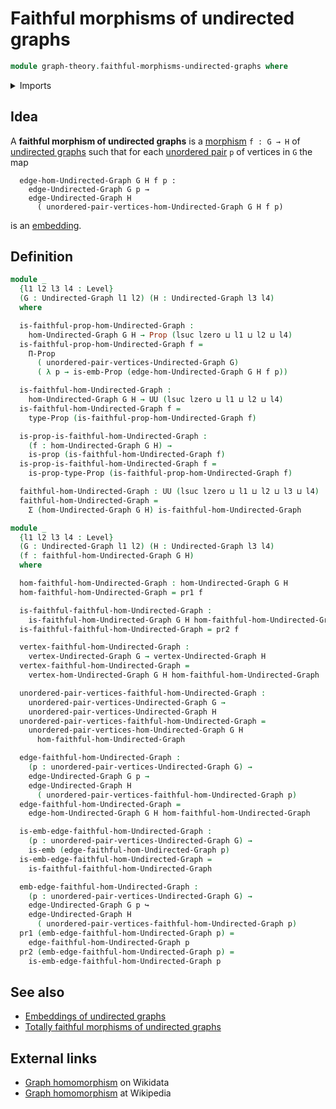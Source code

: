 # Faithful morphisms of undirected graphs

```agda
module graph-theory.faithful-morphisms-undirected-graphs where
```

<details><summary>Imports</summary>

```agda
open import foundation.dependent-pair-types
open import foundation.embeddings
open import foundation.propositions
open import foundation.universe-levels

open import graph-theory.morphisms-undirected-graphs
open import graph-theory.undirected-graphs
```

</details>

## Idea

A **faithful morphism of undirected graphs** is a
[morphism](graph-theory.morphisms-undirected-graphs.md) `f : G → H` of
[undirected graphs](graph-theory.undirected-graphs.md) such that for each
[unordered pair](foundation.unordered-pairs.md) `p` of vertices in `G` the map

```text
  edge-hom-Undirected-Graph G H f p :
    edge-Undirected-Graph G p →
    edge-Undirected-Graph H
      ( unordered-pair-vertices-hom-Undirected-Graph G H f p)
```

is an [embedding](foundation.embeddings.md).

## Definition

```agda
module _
  {l1 l2 l3 l4 : Level}
  (G : Undirected-Graph l1 l2) (H : Undirected-Graph l3 l4)
  where

  is-faithful-prop-hom-Undirected-Graph :
    hom-Undirected-Graph G H → Prop (lsuc lzero ⊔ l1 ⊔ l2 ⊔ l4)
  is-faithful-prop-hom-Undirected-Graph f =
    Π-Prop
      ( unordered-pair-vertices-Undirected-Graph G)
      ( λ p → is-emb-Prop (edge-hom-Undirected-Graph G H f p))

  is-faithful-hom-Undirected-Graph :
    hom-Undirected-Graph G H → UU (lsuc lzero ⊔ l1 ⊔ l2 ⊔ l4)
  is-faithful-hom-Undirected-Graph f =
    type-Prop (is-faithful-prop-hom-Undirected-Graph f)

  is-prop-is-faithful-hom-Undirected-Graph :
    (f : hom-Undirected-Graph G H) →
    is-prop (is-faithful-hom-Undirected-Graph f)
  is-prop-is-faithful-hom-Undirected-Graph f =
    is-prop-type-Prop (is-faithful-prop-hom-Undirected-Graph f)

  faithful-hom-Undirected-Graph : UU (lsuc lzero ⊔ l1 ⊔ l2 ⊔ l3 ⊔ l4)
  faithful-hom-Undirected-Graph =
    Σ (hom-Undirected-Graph G H) is-faithful-hom-Undirected-Graph

module _
  {l1 l2 l3 l4 : Level}
  (G : Undirected-Graph l1 l2) (H : Undirected-Graph l3 l4)
  (f : faithful-hom-Undirected-Graph G H)
  where

  hom-faithful-hom-Undirected-Graph : hom-Undirected-Graph G H
  hom-faithful-hom-Undirected-Graph = pr1 f

  is-faithful-faithful-hom-Undirected-Graph :
    is-faithful-hom-Undirected-Graph G H hom-faithful-hom-Undirected-Graph
  is-faithful-faithful-hom-Undirected-Graph = pr2 f

  vertex-faithful-hom-Undirected-Graph :
    vertex-Undirected-Graph G → vertex-Undirected-Graph H
  vertex-faithful-hom-Undirected-Graph =
    vertex-hom-Undirected-Graph G H hom-faithful-hom-Undirected-Graph

  unordered-pair-vertices-faithful-hom-Undirected-Graph :
    unordered-pair-vertices-Undirected-Graph G →
    unordered-pair-vertices-Undirected-Graph H
  unordered-pair-vertices-faithful-hom-Undirected-Graph =
    unordered-pair-vertices-hom-Undirected-Graph G H
      hom-faithful-hom-Undirected-Graph

  edge-faithful-hom-Undirected-Graph :
    (p : unordered-pair-vertices-Undirected-Graph G) →
    edge-Undirected-Graph G p →
    edge-Undirected-Graph H
      ( unordered-pair-vertices-faithful-hom-Undirected-Graph p)
  edge-faithful-hom-Undirected-Graph =
    edge-hom-Undirected-Graph G H hom-faithful-hom-Undirected-Graph

  is-emb-edge-faithful-hom-Undirected-Graph :
    (p : unordered-pair-vertices-Undirected-Graph G) →
    is-emb (edge-faithful-hom-Undirected-Graph p)
  is-emb-edge-faithful-hom-Undirected-Graph =
    is-faithful-faithful-hom-Undirected-Graph

  emb-edge-faithful-hom-Undirected-Graph :
    (p : unordered-pair-vertices-Undirected-Graph G) →
    edge-Undirected-Graph G p ↪
    edge-Undirected-Graph H
      ( unordered-pair-vertices-faithful-hom-Undirected-Graph p)
  pr1 (emb-edge-faithful-hom-Undirected-Graph p) =
    edge-faithful-hom-Undirected-Graph p
  pr2 (emb-edge-faithful-hom-Undirected-Graph p) =
    is-emb-edge-faithful-hom-Undirected-Graph p
```

## See also

- [Embeddings of undirected graphs](graph-theory.embeddings-undirected-graphs.md)
- [Totally faithful morphisms of undirected graphs](graph-theory.totally-faithful-morphisms-undirected-graphs.md)

## External links

- [Graph homomorphism](https://www.wikidata.org/entity/Q3385162) on Wikidata
- [Graph homomorphism](https://en.wikipedia.org/wiki/Graph_homomorphism) at
  Wikipedia
